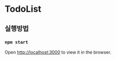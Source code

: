# TodoList

## 실행방법

### `npm start`

Open [http://localhost:3000](http://localhost:3000) to view it in the browser.

